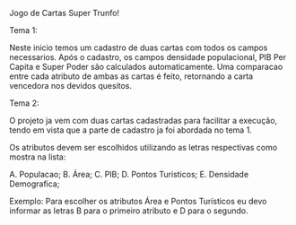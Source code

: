 Jogo de Cartas Super Trunfo!

Tema 1:

Neste inicio temos um cadastro de duas cartas com todos os campos necessarios.
Após o cadastro, os campos densidade populacional, PIB Per Capita e Super Poder são calculados automaticamente.
Uma comparacao entre cada atributo de ambas as cartas é feito, retornando a carta vencedora nos devidos quesitos.


Tema 2:

O projeto ja vem com duas cartas cadastradas para facilitar a execução, tendo em vista que a parte de cadastro ja foi abordada no tema 1.

Os atributos devem ser escolhidos utilizando as letras respectivas como mostra na lista:

A. Populacao;
B. Área;
C. PIB;
D. Pontos Turisticos;
E. Densidade Demografica;

Exemplo: Para escolher os atributos Área e Pontos Turísticos eu devo informar as letras B para o primeiro atributo e D para o segundo.


